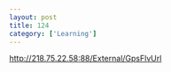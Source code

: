 ```yaml
---
layout: post
title: 124
category: ['Learning']
---
```


http://218.75.22.58:88/External/GpsFlvUrl


